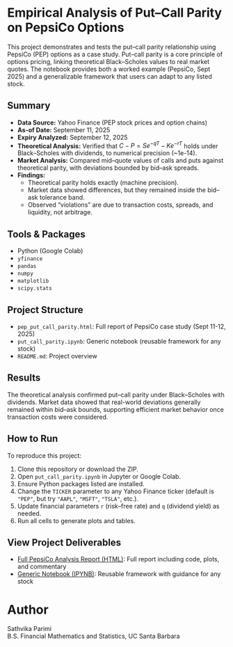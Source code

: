 # Empirical Analysis of Put–Call Parity on PepsiCo Options

This project demonstrates and tests the put–call parity relationship using PepsiCo (PEP) options as a case study. Put–call parity is a core principle of options pricing, linking theoretical Black–Scholes values to real market quotes. The notebook provides both a worked example (PepsiCo, Sept 2025) and a generalizable framework that users can adapt to any listed stock.

## Summary
- **Data Source:** Yahoo Finance (PEP stock prices and option chains)  
- **As-of Date:** September 11, 2025  
- **Expiry Analyzed:** September 12, 2025  
- **Theoretical Analysis:** Verified that $C - P = S e^{-qT} - K e^{-rT}$ holds under Black–Scholes with dividends, to numerical precision (~1e-14). 
- **Market Analysis:** Compared mid–quote values of calls and puts against theoretical parity, with deviations bounded by bid–ask spreads.
- **Findings:** 
  - Theoretical parity holds exactly (machine precision).  
  - Market data showed differences, but they remained inside the bid–ask tolerance band.  
  - Observed “violations” are due to transaction costs, spreads, and liquidity, not arbitrage.  

## Tools & Packages
- Python (Google Colab)
- `yfinance`
- `pandas`
- `numpy`
- `matplotlib`
- `scipy.stats`

## Project Structure
- `pep_put_call_parity.html`: Full report of PepsiCo case study (Sept 11-12, 2025)
- `put_call_parity.ipynb`: Generic notebook (reusable framework for any stock) 
- `README.md`: Project overview

## Results
The theoretical analysis confirmed put–call parity under Black–Scholes with dividends. Market data showed that real-world deviations generally remained within bid–ask bounds, supporting efficient market behavior once transaction costs were considered.

## How to Run
To reproduce this project:
1. Clone this repository or download the ZIP.
2. Open `put_call_parity.ipynb` in Jupyter or Google Colab.
3. Ensure Python packages listed are installed.
4. Change the `TICKER` parameter to any Yahoo Finance ticker (default is `"PEP"`, but try `"AAPL"`, `"MSFT"`, `"TSLA"`, etc.).
5. Update financial parameters `r` (risk–free rate) and `q` (dividend yield) as needed.
6. Run all cells to generate plots and tables.

## View Project Deliverables
- [Full PepsiCo Analysis Report (HTML)](https://sath-parimi.github.io/pep-put-call-parity/pep_put_call_parity.html): Full report including code, plots, and commentary
- [Generic Notebook (IPYNB)](put_call_parity.ipynb): Reusable framework with guidance for any stock 

# Author
Sathvika Parimi  
B.S. Financial Mathematics and Statistics, UC Santa Barbara
